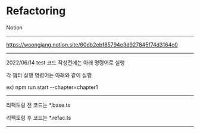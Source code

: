 # Refactoring

Notion
****
https://woongjang.notion.site/60db2ebf85794e3d927845f74d3164c0
****

2022/06/14 test 코드 작성전에는 아래 명령어로 실행

각 챕터 실행 명령어는 아래와 같이 실행

ex) npm run start --chapter=chapter1

****
리팩토링 전 코드는 *.base.ts

리팩토링 후 코드는 *.refac.ts
****